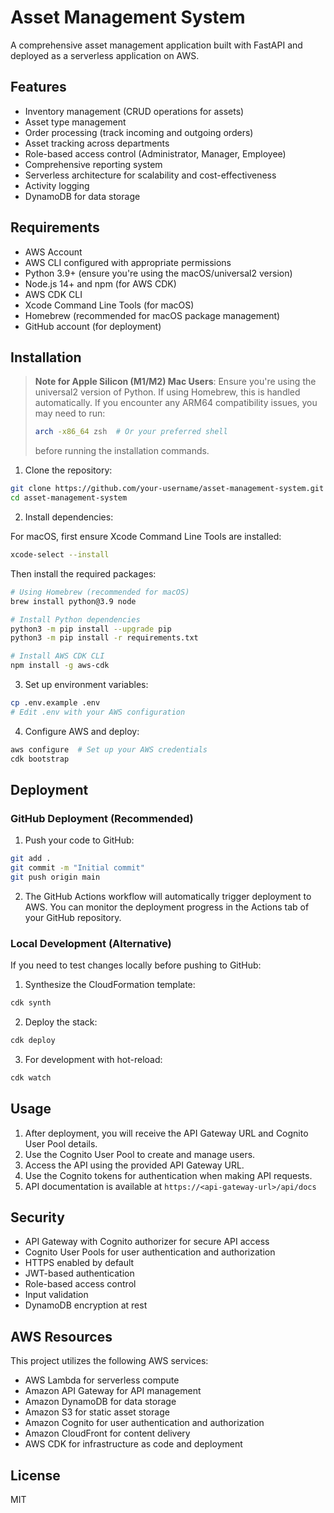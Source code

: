 # Asset Management System

A comprehensive asset management application built with FastAPI and deployed as a serverless application on AWS.

## Features

- Inventory management (CRUD operations for assets)
- Asset type management
- Order processing (track incoming and outgoing orders)
- Asset tracking across departments
- Role-based access control (Administrator, Manager, Employee)
- Comprehensive reporting system
- Serverless architecture for scalability and cost-effectiveness
- Activity logging
- DynamoDB for data storage

## Requirements

- AWS Account
- AWS CLI configured with appropriate permissions
- Python 3.9+ (ensure you're using the macOS/universal2 version)
- Node.js 14+ and npm (for AWS CDK)
- AWS CDK CLI
- Xcode Command Line Tools (for macOS)
- Homebrew (recommended for macOS package management)
- GitHub account (for deployment)

## Installation

> **Note for Apple Silicon (M1/M2) Mac Users**: 
> Ensure you're using the universal2 version of Python. If using Homebrew, this is handled automatically.
> If you encounter any ARM64 compatibility issues, you may need to run:
> ```bash
> arch -x86_64 zsh  # Or your preferred shell
> ```
> before running the installation commands.

1. Clone the repository:
```bash
git clone https://github.com/your-username/asset-management-system.git
cd asset-management-system
```

2. Install dependencies:

For macOS, first ensure Xcode Command Line Tools are installed:
```bash
xcode-select --install
```

Then install the required packages:
```bash
# Using Homebrew (recommended for macOS)
brew install python@3.9 node

# Install Python dependencies
python3 -m pip install --upgrade pip
python3 -m pip install -r requirements.txt

# Install AWS CDK CLI
npm install -g aws-cdk
```

3. Set up environment variables:
```bash
cp .env.example .env
# Edit .env with your AWS configuration
```

4. Configure AWS and deploy:
```bash
aws configure  # Set up your AWS credentials
cdk bootstrap
```

## Deployment

### GitHub Deployment (Recommended)

1. Push your code to GitHub:
```bash
git add .
git commit -m "Initial commit"
git push origin main
```

2. The GitHub Actions workflow will automatically trigger deployment to AWS.
   You can monitor the deployment progress in the Actions tab of your GitHub repository.

### Local Development (Alternative)

If you need to test changes locally before pushing to GitHub:

1. Synthesize the CloudFormation template:
```bash
cdk synth
```

2. Deploy the stack:
```bash
cdk deploy
```

3. For development with hot-reload:
```bash
cdk watch
```

## Usage

1. After deployment, you will receive the API Gateway URL and Cognito User Pool details.
2. Use the Cognito User Pool to create and manage users.
3. Access the API using the provided API Gateway URL.
4. Use the Cognito tokens for authentication when making API requests.
5. API documentation is available at `https://<api-gateway-url>/api/docs`

## Security

- API Gateway with Cognito authorizer for secure API access
- Cognito User Pools for user authentication and authorization
- HTTPS enabled by default
- JWT-based authentication
- Role-based access control
- Input validation
- DynamoDB encryption at rest

## AWS Resources

This project utilizes the following AWS services:

- AWS Lambda for serverless compute
- Amazon API Gateway for API management
- Amazon DynamoDB for data storage
- Amazon S3 for static asset storage
- Amazon Cognito for user authentication and authorization
- Amazon CloudFront for content delivery
- AWS CDK for infrastructure as code and deployment

## License

MIT